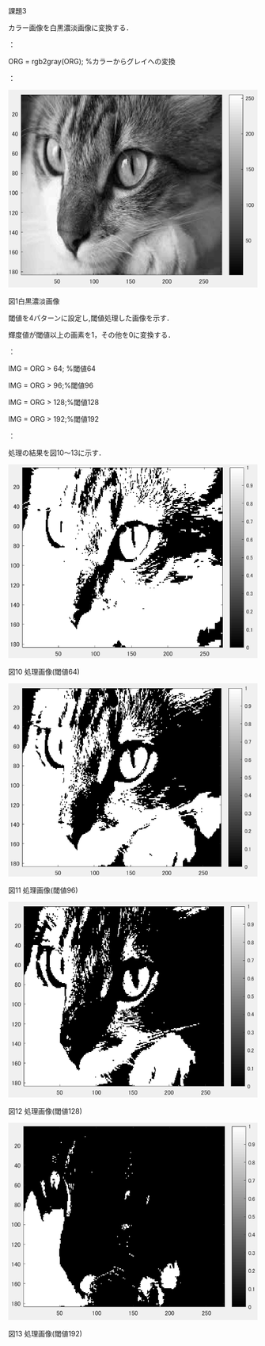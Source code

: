 課題3

カラー画像を白黒濃淡画像に変換する．

：

ORG = rgb2gray(ORG); %カラーからグレイへの変換

：

![原画像](https://github.com/matsuorui/image_processing_17ec094/blob/master/image/image/k2-1.png)

図1白黒濃淡画像

閾値を4パターンに設定し,閾値処理した画像を示す．

輝度値が閾値以上の画素を1，その他を0に変換する．

：

IMG = ORG > 64; %閾値64

IMG = ORG > 96;%閾値96

IMG = ORG > 128;%閾値128

IMG = ORG > 192;%閾値192

：

処理の結果を図10～13に示す．

![画像](https://github.com/matsuorui/image_processing_17ec094/blob/master/image/image/k3-1.png)

図10 処理画像(閾値64)

![画像](https://github.com/matsuorui/image_processing_17ec094/blob/master/image/image/k3-2.png)

図11 処理画像(閾値96)


![画像](https://github.com/matsuorui/image_processing_17ec094/blob/master/image/image/k3-3.png)

図12 処理画像(閾値128)


![画像](https://github.com/matsuorui/image_processing_17ec094/blob/master/image/image/k3-4.png)

図13 処理画像(閾値192)
